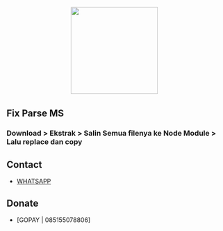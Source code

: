 <p align='center'><a href="https://instagram.com/juwendy_s"><img height="200" 
src="https://www.npmjs.com/npm-avatar/eyJhbGciOiJIUzI1NiIsInR5cCI6IkpXVCJ9.eyJhdmF0YXJVUkwiOiJodHRwczovL3MuZ3JhdmF0YXIuY29tL2F2YXRhci84MzkyODU3NDBmNDg0Y2RjNGRlMWU0ZjBjOTBiZDI5ZT9zaXplPTQ5NiZkZWZhdWx0PXJldHJvIn0.6HZIQ0-y9-gcFJPNN2S0V2iiIH-yeKPJhI1dvc2JuXg"></a>&nbsp;&nbsp;</p>

## Fix Parse MS

### Download > Ekstrak > Salin Semua filenya ke Node Module > Lalu replace dan copy

## Contact
- [WHATSAPP](https://wa.me/6289635687240)

## Donate
- [GOPAY | 085155078806]
